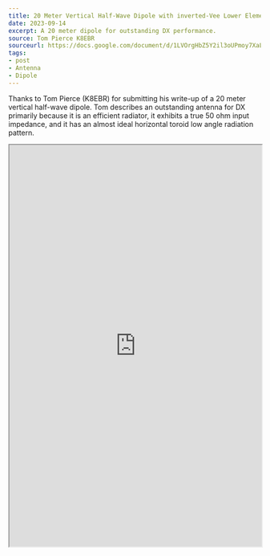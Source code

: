 ```yaml
---
title: 20 Meter Vertical Half-Wave Dipole with inverted-Vee Lower Element
date: 2023-09-14
excerpt: A 20 meter dipole for outstanding DX performance.
source: Tom Pierce K8EBR
sourceurl: https://docs.google.com/document/d/1LVOrgHbZ5Y2il3oUPmoy7XaL0EFpwSw1/edit?usp=sharing&ouid=111334305865158504802&rtpof=true&sd=true
tags:
- post
- Antenna
- Dipole
---
```

Thanks to Tom Pierce (K8EBR) for submitting his write-up of a 20 meter vertical half-wave dipole. Tom describes an outstanding antenna for DX primarily because it is an efficient radiator, it exhibits a true 50 ohm input impedance, and it has an almost ideal horizontal toroid low angle radiation pattern.

<iframe src="https://docs.google.com/document/d/e/2PACX-1vSuJ5fAh9rmOll6V06NRD_moQKj7rKX1ilVcwrQzfnTJhFSjcnkFVCQ7F0PzvYpFQ/pub?embedded=true" style="width: 100%; height: 50rem;"></iframe>